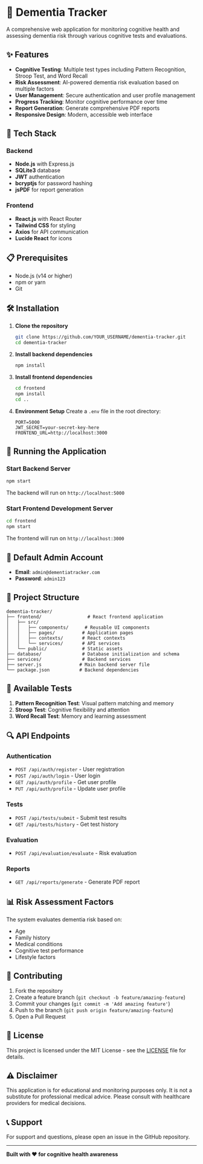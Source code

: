 # 🧠 Dementia Tracker

A comprehensive web application for monitoring cognitive health and assessing dementia risk through various cognitive tests and evaluations.

## ✨ Features

- **Cognitive Testing**: Multiple test types including Pattern Recognition, Stroop Test, and Word Recall
- **Risk Assessment**: AI-powered dementia risk evaluation based on multiple factors
- **User Management**: Secure authentication and user profile management
- **Progress Tracking**: Monitor cognitive performance over time
- **Report Generation**: Generate comprehensive PDF reports
- **Responsive Design**: Modern, accessible web interface

## 🚀 Tech Stack

### Backend
- **Node.js** with Express.js
- **SQLite3** database
- **JWT** authentication
- **bcryptjs** for password hashing
- **jsPDF** for report generation

### Frontend
- **React.js** with React Router
- **Tailwind CSS** for styling
- **Axios** for API communication
- **Lucide React** for icons

## 📋 Prerequisites

- Node.js (v14 or higher)
- npm or yarn
- Git

## 🛠️ Installation

1. **Clone the repository**
   ```bash
   git clone https://github.com/YOUR_USERNAME/dementia-tracker.git
   cd dementia-tracker
   ```

2. **Install backend dependencies**
   ```bash
   npm install
   ```

3. **Install frontend dependencies**
   ```bash
   cd frontend
   npm install
   cd ..
   ```

4. **Environment Setup**
   Create a `.env` file in the root directory:
   ```env
   PORT=5000
   JWT_SECRET=your-secret-key-here
   FRONTEND_URL=http://localhost:3000
   ```

## 🚀 Running the Application

### Start Backend Server
```bash
npm start
```
The backend will run on `http://localhost:5000`

### Start Frontend Development Server
```bash
cd frontend
npm start
```
The frontend will run on `http://localhost:3000`

## 🔐 Default Admin Account

- **Email**: `admin@dementiatracker.com`
- **Password**: `admin123`

## 📁 Project Structure

```
dementia-tracker/
├── frontend/                 # React frontend application
│   ├── src/
│   │   ├── components/      # Reusable UI components
│   │   ├── pages/          # Application pages
│   │   ├── contexts/       # React contexts
│   │   └── services/       # API services
│   └── public/             # Static assets
├── database/               # Database initialization and schema
├── services/               # Backend services
├── server.js              # Main backend server file
└── package.json           # Backend dependencies
```

## 🧪 Available Tests

1. **Pattern Recognition Test**: Visual pattern matching and memory
2. **Stroop Test**: Cognitive flexibility and attention
3. **Word Recall Test**: Memory and learning assessment

## 🔍 API Endpoints

### Authentication
- `POST /api/auth/register` - User registration
- `POST /api/auth/login` - User login
- `GET /api/auth/profile` - Get user profile
- `PUT /api/auth/profile` - Update user profile

### Tests
- `POST /api/tests/submit` - Submit test results
- `GET /api/tests/history` - Get test history

### Evaluation
- `POST /api/evaluation/evaluate` - Risk evaluation

### Reports
- `GET /api/reports/generate` - Generate PDF report

## 📊 Risk Assessment Factors

The system evaluates dementia risk based on:
- Age
- Family history
- Medical conditions
- Cognitive test performance
- Lifestyle factors

## 🤝 Contributing

1. Fork the repository
2. Create a feature branch (`git checkout -b feature/amazing-feature`)
3. Commit your changes (`git commit -m 'Add amazing feature'`)
4. Push to the branch (`git push origin feature/amazing-feature`)
5. Open a Pull Request

## 📝 License

This project is licensed under the MIT License - see the [LICENSE](LICENSE) file for details.

## ⚠️ Disclaimer

This application is for educational and monitoring purposes only. It is not a substitute for professional medical advice. Please consult with healthcare providers for medical decisions.

## 📞 Support

For support and questions, please open an issue in the GitHub repository.

---

**Built with ❤️ for cognitive health awareness**

